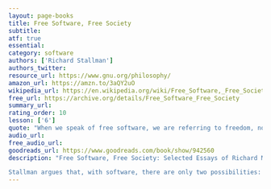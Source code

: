 ```yaml
---
layout: page-books
title: Free Software, Free Society
subtitle: 
atf: true
essential: 
category: software
authors: ['Richard Stallman']
authors_twitter: 
resource_url: https://www.gnu.org/philosophy/
amazon_url: https://amzn.to/3aQY2uO
wikipedia_url: https://en.wikipedia.org/wiki/Free_Software,_Free_Society
free_url: https://archive.org/details/Free_Software_Free_Society
summary_url: 
rating_order: 10
lesson: ['6']
quote: "When we speak of free software, we are referring to freedom, not price."
audio_url: 
free_audio_url: 
goodreads_url: https://www.goodreads.com/book/show/942560
description: "Free Software, Free Society: Selected Essays of Richard M. Stallman is a collection of writings (mostly essays, with occasional articles, interviews and speech transcripts) by Richard Stallman. It introduces the subject of history and development of the GNU Project and the Free Software Foundation, explains authors philosophical position on Free Software movement, deals with the topics of software ethics, copyright and patent laws, as well as business practices in application to computer software. The author proposes Free software licenses as a solution to social issues created by proprietary software and described in essays.

Stallman argues that, with software, there are only two possibilities: either the users control the programme or the programme controls the users. If the programme controls the users, and the developer controls the programme, then the programme is an instrument of unjust power. It is worth pointing out that Stallman is not against commercial success. Quote: 'I don’t have a problem with someone using their talents to become successful, I just don’t think the highest calling is success. Things like freedom and the expansion of knowledge are beyond success, beyond the personal. Personal success is not wrong, but it is limited in importance, and once you have enough of it it is a shame to keep striving for that, instead of for truth, beauty, or justice.'"
---
```

